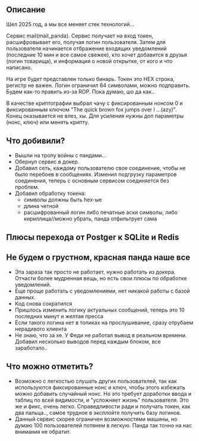 ## Описание
Шел 2025 год, а мы все меняет стек технологий...

Сервис mail(mail_panda). Сервис получает на вход токен, расшифровывает его, получая логин пользователя. Затем для пользователя начинается отбражение входящих уведомлений (последние 10 мин и все самое свежее), кто хочет добавится в друзья (логин товарища), и информация о новой открытке, от кого и что написано.

На игре будет представлен только бинарь. Токен это HEX строка, регистр не важен. Логин ограничил 64 символами, можно подправить. Будем как-то править из-за ROP. Пока думаю, шо да как..

В качестве криптографии выбрал чачу с фиксированным нонсом 0 и фиксированным ключом "The quick brown fox jumps over l ...(azy)". Конец оказывается не влез, хы. Для усиления нужны доп параметры (нонс, ключ) или менять крипту.

## Что добивили?
- Вышли на тропу войны с пандами...
- Обернул сервис в докер.
- Добавил сеть, каждому пользователю свое соединение, чтобы не было перебоев в сообщениях. Изменил подгрузку параметров соединения, теперь с основным сервисом соединяется без проблем.
- Добавил обработку токена: 
  - символы должны быть hex-ые
  - длина четной
  - расшифрованный логин либо печатные аски символы, либо кириллица//можно убрать, панда отфильтрует сама

## Плюсы перехода от Postger к SQLite и Redis 
## Не будем о грустном, красная панда наше все
- Эта зараза так просто не работает, нужно работать из докера. Отчасти более мудренная вещь, но есть свои плюсы по обработке уведомлений.
- Еще проще работать с уведомлениями, нет никакой работы с базой данных. 
- Код снова сократился
- Пришлось изменить логику актуальных сообщений, теперь это 10 последних минут и желтая пресса
- Если такого логина нет в топиках на прослушивание, сразу отрубаем нерадивого клиента
- Не знаю, что за хе. У Феди не работал вывод в реальном времени. Добавил несколько выводов перед каждым блоком, все заработало..


## Что можно отметить? 
- Возможно с легкостью слушать других пользователей, так как используются фиксированные нонс и ключ, чтобы этого избежать можно добавить случайный нонс. Но это требует доработки ввода и таблиц по всей видимости, и "усложняет жизнь" пользователя. Это же и фикс, очень легко. Справедливости ради и получать токен, как два пальца.., самое трудное в эксплойте получить базу логинов.
- Данный сервис скорее ограничен возможностями машины, но думаю 100 пользователей потянем в легкую. Панда так точно на нас внимания не обратит.

